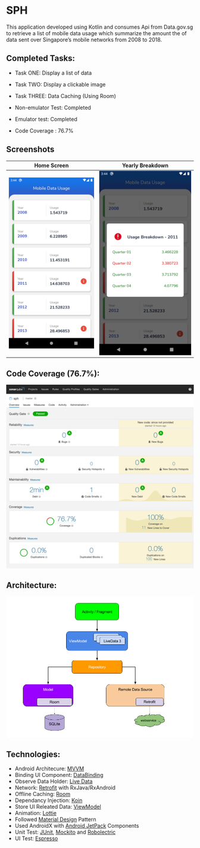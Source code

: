 # SPH

This application developed using Kotlin and consumes Api from Data.gov.sg to retrieve a list of mobile data usage which summarize the amount the of data sent over Singapore’s mobile networks from 2008 to 2018.

## Completed Tasks:
 - Task ONE: Display a list of data
 - Task TWO: Display a clickable image
 - Task THREE: Data Caching (Using Room)

- Non-emulator Test: Completed
- Emulator test: Completed
- Code Coverage : 76.7%


## Screenshots
Home Screen                |  Yearly Breakdown                     
:-------------------------:|:-------------------------:
![](screenshots/home_screen.png)  |  ![](screenshots/popup_dialog.png)


## Code Coverage (76.7%):
![](screenshots/code_coverage_17052020.png)


## Architecture:
![](screenshots/mvvm_architecture.png)


## Technologies:
- Android Architecure: [MVVM](https://developer.android.com/jetpack/docs/guide#overview)
- Binding UI Component: [DataBinding](https://developer.android.com/topic/libraries/data-binding/)
- Observe Data Holder: [Live Data](https://developer.android.com/topic/libraries/architecture/livedata)
- Network: [Retrofit](https://square.github.io/retrofit/) with RxJava/RxAndroid
- Offline Caching: [Room](https://developer.android.com/topic/libraries/architecture/room)
- Dependancy Injection: [Koin](https://insert-koin.io/)
- Store UI Releated Data: [ViewModel](https://developer.android.com/topic/libraries/architecture/viewmodel)
- Animation: [Lottie](https://airbnb.design/lottie/)
- Followed [Material Design](https://material.io/design) Pattern
- Used AndroidX with [Android JetPack](https://developer.android.com/jetpack) Components
- Unit Test: [JUnit](https://junit.org/junit4/), [Mockito](https://site.mockito.org/) and [Robolectric](http://robolectric.org/)
- UI Test: [Espresso](https://developer.android.com/training/testing/espresso)
